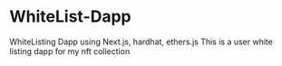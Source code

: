 # WhiteList-Dapp
WhiteListing Dapp using Next.js, hardhat, ethers.js
This is a user white listing dapp for my nft collection
